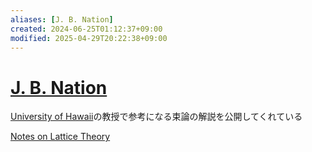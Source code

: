 ```yaml
---
aliases: [J. B. Nation]
created: 2024-06-25T01:12:37+09:00
modified: 2025-04-29T20:22:38+09:00
---
```


# [J. B. Nation](https://math.hawaii.edu/~jb/)

[University of Hawaii](http://manoa.hawaii.edu/)の教授で参考になる束論の解説を公開してくれている

[Notes on Lattice Theory](https://math.hawaii.edu/~jb/math618/Nation-LatticeTheory.pdf)
